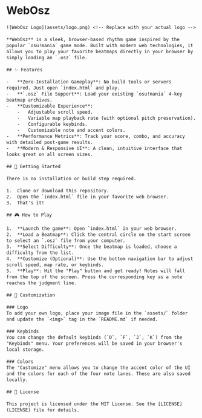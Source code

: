 # WebOsz

    ![WebOsz Logo](assets/logo.png) <!-- Replace with your actual logo -->

    **WebOsz** is a sleek, browser-based rhythm game inspired by the popular `osu!mania` game mode. Built with modern web technologies, it allows you to play your favorite beatmaps directly in your browser by simply loading an `.osz` file.

    ## ✨ Features

    -   **Zero-Installation Gameplay**: No build tools or servers required. Just open `index.html` and play.
    -   **`.osz` File Support**: Load your existing `osu!mania` 4-key beatmap archives.
    -   **Customizable Experience**:
        -   Adjustable scroll speed.
        -   Variable map playback rate (with optional pitch preservation).
        -   Configurable keybinds.
        -   Customizable note and accent colors.
    -   **Performance Metrics**: Track your score, combo, and accuracy with detailed post-game results.
    -   **Modern & Responsive UI**: A clean, intuitive interface that looks great on all screen sizes.

    ## 🚀 Getting Started

    There is no installation or build step required.

    1.  Clone or download this repository.
    2.  Open the `index.html` file in your favorite web browser.
    3.  That's it!

    ## 🎮 How to Play

    1.  **Launch the game**: Open `index.html` in your web browser.
    2.  **Load a Beatmap**: Click the central circle on the start screen to select an `.osz` file from your computer.
    3.  **Select Difficulty**: Once the beatmap is loaded, choose a difficulty from the list.
    4.  **Customize (Optional)**: Use the bottom navigation bar to adjust scroll speed, map rate, or keybinds.
    5.  **Play**: Hit the "Play" button and get ready! Notes will fall from the top of the screen. Press the corresponding key as a note reaches the judgment line.

    ## 🔧 Customization

    ### Logo
    To add your own logo, place your image file in the `assets/` folder and update the `<img>` tag in the `README.md` if needed.

    ### Keybinds
    You can change the default keybinds (`D`, `F`, `J`, `K`) from the "Keybinds" menu. Your preferences will be saved in your browser's local storage.

    ### Colors
    The "Customize" menu allows you to change the accent color of the UI and the colors for each of the four note lanes. These are also saved locally.

    ## 📄 License

    This project is licensed under the MIT License. See the [LICENSE](LICENSE) file for details.
